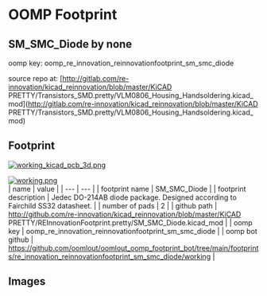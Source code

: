 # OOMP Footprint  
## SM_SMC_Diode  by none  
  
oomp key: oomp_re_innovation_reinnovationfootprint_sm_smc_diode  
  
source repo at: [http://gitlab.com/re-innovation/kicad_reinnovation/blob/master/KiCAD PRETTY/Transistors_SMD.pretty/VLM0806_Housing_Handsoldering.kicad_mod](http://gitlab.com/re-innovation/kicad_reinnovation/blob/master/KiCAD PRETTY/Transistors_SMD.pretty/VLM0806_Housing_Handsoldering.kicad_mod)  
## Footprint  
  
[![working_kicad_pcb_3d.png](working_kicad_pcb_3d_600.png)](working_kicad_pcb_3d.png)  
  
[![working.png](working_600.png)](working.png)  
| name | value | 
| --- | --- | 
| footprint name | SM_SMC_Diode | 
| footprint description | Jedec DO-214AB diode package. Designed according to Fairchild SS32 datasheet. | 
| number of pads | 2 | 
| github path | http://github.com/re-innovation/kicad_reinnovation/blob/master/KiCAD PRETTY/REInnovationFootprint.pretty/SM_SMC_Diode.kicad_mod | 
| oomp key | oomp_re_innovation_reinnovationfootprint_sm_smc_diode | 
| oomp bot github | https://github.com/oomlout/oomlout_oomp_footprint_bot/tree/main/footprints/re_innovation_reinnovationfootprint_sm_smc_diode/working | 
## Images  
